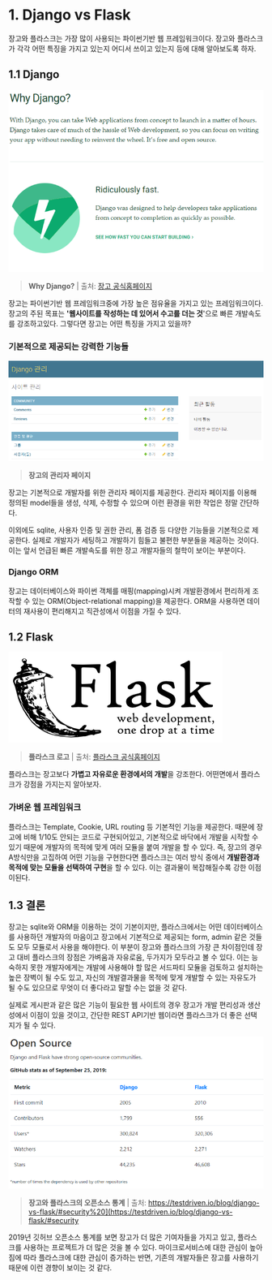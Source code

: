 # 1. Django vs Flask

장고와 플라스크는 가장 많이 사용되는 파이썬기반 웹 프레임워크이다. 장고와 플라스크가 각각 어떤 특징을 가지고 있는지 어디서 쓰이고 있는지 등에 대해 알아보도록 하자.



## 1.1 Django

![image-20200716162536376](images/image-20200716162536376.png)

> **Why Django?** | 출처: [장고 공식홈페이지](https://www.djangoproject.com/start/overview/)

장고는 파이썬기반 웹 프레임워크중에 가장 높은 점유율을 가지고 있는 프레임워크이다. 장고의 주된 목표는 **'웹사이트를 작성하는 데 있어서 수고를 더는 것**'으로 빠른 개발속도를 강조하고있다. 그렇다면 장고는 어떤 특징을 가지고 있을까?



### 기본적으로 제공되는 강력한 기능들

![image-20200716163024533](images/image-20200716163024533.png)

> **장고의 관리자 페이지**

장고는 기본적으로 개발자를 위한 관리자 페이지를 제공한다. 관리자 페이지를 이용해 정의된 model들을 생성, 삭제, 수정할 수 있으며 이런 환경을 위한 작업은 정말 간단하다.

이외에도 sqlite, 사용자 인증 및 권한 관리, 폼 검증 등 다양한 기능들을 기본적으로 제공한다. 실제로 개발자가 세팅하고 개발하기 힘들고 불편한 부분들을 제공하는 것이다. 이는 앞서 언급된 빠른 개발속도를 위한 장고 개발자들의 철학이 보이는 부분이다.



### Django ORM

장고는 데이터베이스와 파이썬 객체를 매핑(mapping)시켜 개발환경에서 편리하게 조작할 수 있는 ORM(Object-relational mapping)을 제공한다. ORM을 사용하면 데이터의 재사용이 편리해지고 직관성에서 이점을 가질 수 있다. 



## 1.2 Flask

![image-20200716165346632](images/image-20200716165346632.png)

> **플라스크 로고** | 출처: [플라스크 공식홈페이지](https://flask.palletsprojects.com/en/1.1.x/)

플라스크는 장고보다 **가볍고 자유로운 환경에서의 개발**을 강조한다. 어떤면에서 플라스크가 강점을 가지는지 알아보자.



### 가벼운 웹 프레임워크

플라스크는 Template, Cookie, URL routing 등 기본적인 기능을 제공한다. 때문에 장고에 비해 1/10도 안되는 코드로 구현되어있고, 기본적으로 바닥에서 개발을 시작할 수 있기 때문에 개발자의 목적에 맞게 여러 모듈을 붙여 개발을 할 수 있다. 즉, 장고의 경우 A방식만을 고집하여 어떤 기능을 구현한다면 플라스크는 여러 방식 중에서 **개발환경과 목적에 맞는 모듈을 선택하여 구현**을 할 수 있다. 이는 결과물이 복잡해질수록 강한 이점이된다.



## 1.3 결론

장고는 sqlite와 ORM을 이용하는 것이 기본이지만, 플라스크에서는 어떤 데이터베이스를 사용하던 개발자의 마음이고 장고에서 기본적으로 제공되는 form, admin 같은 것들도 모두 모듈로서 사용을 해야한다. 이 부분이 장고와 플라스크의 가장 큰 차이점인데 장고 대비 플라스크의 장점은 가벼움과 자유로움, 두가지가 모두라고 볼 수 있다. 이는 능숙하지 못한 개발자에게는 개발에 사용해야 할 많은 서드파티 모듈을 검토하고 설치하는 높은 장벽이 될 수도 있고, 자신의 개발결과물을 목적에 맞게 개발할 수 있는 자유도가 될 수도 있으므로 무엇이 더 좋다라고 말할 수는 없을 것 같다.

실제로 게시판과 같은 많은 기능이 필요한 웹 사이트의 경우 장고가 개발 편리성과 생산성에서 이점이 있을 것이고, 간단한 REST API기반 웹이라면 플라스크가 더 좋은 선택지가 될 수 있다.

![image-20200716171115274](images/image-20200716171115274.png)

> **장고와 플라스크의 오픈소스 통계** | 출처: https://testdriven.io/blog/django-vs-flask/#security%20](https://testdriven.io/blog/django-vs-flask/#security

2019년 깃허브 오픈소스 통계를 보면 장고가 더 많은 기여자들을 가지고 있고, 플라스크를 사용하는 프로젝트가 더 많은 것을 볼 수 있다. 마이크로서비스에 대한 관심이 높아짐에 따라 플라스크에 대한 관심이 증가하는 반면, 기존의 개발자들은 장고를 사용하기 때문에 이런 경향이 보이는 것 같다.